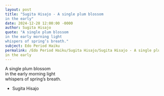 ```yaml
---
layout: post
title: "Sugita Hisajo - A single plum blossom  
in the early"
date: 2024-12-28 12:00:00 -0000
author: Sugita Hisajo
quote: "A single plum blossom  
in the early morning light  
whispers of spring’s breath."
subject: Edo Period Haiku
permalink: /Edo Period Haiku/Sugita Hisajo/Sugita Hisajo - A single plum blossom  
in the early
---
```


A single plum blossom  
in the early morning light  
whispers of spring’s breath.

- Sugita Hisajo
